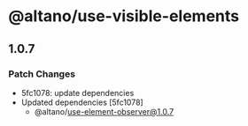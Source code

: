 # @altano/use-visible-elements

## 1.0.7

### Patch Changes

- 5fc1078: update dependencies
- Updated dependencies [5fc1078]
  - @altano/use-element-observer@1.0.7
